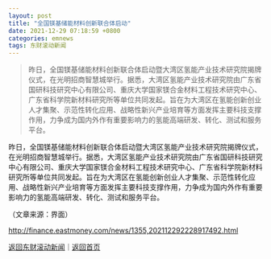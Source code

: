 ```yaml
---
layout: post
title: "全国镁基储能材料创新联合体启动"
date: 2021-12-29 07:18:59 +0800
categories: emnews
tags: 东财滚动新闻
---
```

> 昨日，全国镁基储能材料创新联合体启动暨大湾区氢能产业技术研究院揭牌仪式，在光明招商智慧城举行。据悉，大湾区氢能产业技术研究院由广东省国研科技研究中心有限公司、重庆大学国家镁合金材料工程技术研究中心、广东省科学院新材料研究所等单位共同发起。旨在为大湾区在氢能创新创业人才集聚、示范性转化应用、战略性新兴产业培育等方面发挥主要科技支撑作用，力争成为国内外作有重要影响力的氢能高端研发、转化、测试和服务平台。

<p>昨日，全国镁基储能材料创新联合体启动暨大湾区氢能产业技术研究院揭牌仪式，在光明招商智慧城举行。据悉，大湾区氢能产业技术研究院由广东省国研科技研究中心有限公司、重庆大学国家镁合金材料工程技术研究中心、广东省科学院新材料研究所等单位共同发起。旨在为大湾区在氢能创新创业人才集聚、示范性转化应用、战略性新兴产业培育等方面发挥主要科技支撑作用，力争成为国内外作有重要影响力的氢能高端研发、转化、测试和服务平台。</p><p class="em_media">（文章来源：界面）</p>

<http://finance.eastmoney.com/news/1355,202112292228917492.html>

[返回东财滚动新闻](//finews.withounder.com/emnews/)｜[返回首页](//finews.withounder.com/)